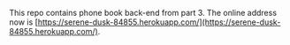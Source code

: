 This repo contains phone book back-end from part 3.
The online address now is [https://serene-dusk-84855.herokuapp.com/](https://serene-dusk-84855.herokuapp.com/).